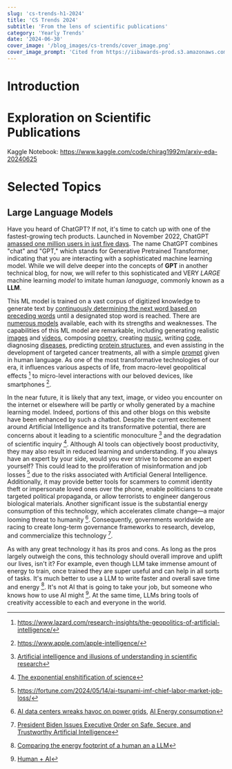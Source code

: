 ```yaml
---
slug: 'cs-trends-h1-2024'
title: 'CS Trends 2024'
subtitle: 'From the lens of scientific publications'
category: 'Yearly Trends'
date: '2024-06-30'
cover_image: '/blog_images/cs-trends/cover_image.png'
cover_image_prompt: 'Cited from https://iibawards-prod.s3.amazonaws.com/projects/images/000/002/333/large.png?1505504208'
---
```


# Introduction

# Exploration on Scientific Publications

Kaggle Notebook: https://www.kaggle.com/code/chirag1992m/arxiv-eda-20240625

# Selected Topics

## Large Language Models

Have you heard of ChatGPT? If not, it's time to catch up with one of the fastest-growing tech products. Launched in November 2022, ChatGPT [amassed one million users in just five days](https://explodingtopics.com/blog/chatgpt-users). The name ChatGPT combines "chat" and "GPT," which stands for Generative Pretrained Transformer, indicating that you are interacting with a sophisticated machine learning model. While we will delve deeper into the concepts of **GPT** in another technical blog, for now, we will refer to this sophisticated and VERY _LARGE_ machine learning _model_ to imitate human _lanaguage_, commonly known as a **LLM**.

This ML model is trained on a vast corpus of digitized knowledge to generate text by [continuously determining the next word based on preceding words](https://en.wikipedia.org/wiki/Autoregressive_model) until a designated stop word is reached. There are [numerous models](https://huggingface.co/spaces/lmsys/chatbot-arena-leaderboard) available, each with its strengths and weaknesses. The capabilities of this ML model are remarkable, including generating realistic [images](https://www.midjourney.com/home) and [videos](https://lumalabs.ai/dream-machine), composing [poetry](https://lil.law.harvard.edu/blog/2022/12/20/chatgpt-poems-and-secrets/), creating [music](https://suno.com/), writing [code](https://github.com/features/copilot), diagnosing [diseases](https://arxiv.org/pdf/2312.00164), predicting [protein structures](https://www.ncbi.nlm.nih.gov/pmc/articles/PMC10410766/), and even assisting in the development of targeted cancer treatments, all with a simple [prompt](https://en.wikipedia.org/wiki/Prompt_engineering) given in human language. As one of the most transformative technologies of our era, it influences various aspects of life, from macro-level geopolitical effects [^2] to micro-level interactions with our beloved devices, like smartphones [^3].

[^2]: https://www.lazard.com/research-insights/the-geopolitics-of-artificial-intelligence/
[^3]: https://www.apple.com/apple-intelligence/

In the near future, it is likely that any text, image, or video you encounter on the internet or elsewhere will be partly or wholly generated by a machine learning model. Indeed, portions of this and other blogs on this website have been enhanced by such a chatbot. Despite the current excitement around Artificial Intelligence and its transformative potential, there are concerns about it leading to a scientific monoculture [^4] and the degradation of scientific inquiry [^5]. Although AI tools can objectively boost productivity, they may also result in reduced learning and understanding. If you always have an expert by your side, would you ever strive to become an expert yourself? This could lead to the proliferation of misinformation and job losses [^6] due to the risks associated with Artificial General Intelligence. Additionally, it may provide better tools for scammers to commit identity theft or impersonate loved ones over the phone, enable politicians to create targeted political propaganda, or allow terrorists to engineer dangerous biological materials. Another significant issue is the substantial energy consumption of this technology, which accelerates climate change—a major looming threat to humanity [^7]. Consequently, governments worldwide are racing to create long-term governance frameworks to research, develop, and commercialize this technology [^8].

[^4]: [Artificial intelligence and illusions of understanding in scientific research](https://www.nature.com/articles/s41586-024-07146-0)
[^5]: [The exponential enshitification of science](https://garymarcus.substack.com/p/the-exponential-enshittification)
[^6]: https://fortune.com/2024/05/14/ai-tsunami-imf-chief-labor-market-job-loss/
[^7]: [AI data centers wreaks havoc on power grids](https://www.bloomberg.com/graphics/2024-ai-data-centers-power-grids/), [AI Energy consumption](https://spectrum.ieee.org/ai-energy-consumption)
[^8]: [President Biden Issues Executive Order on Safe, Secure, and Trustworthy Artificial Intelligence](https://www.whitehouse.gov/briefing-room/statements-releases/2023/10/30/fact-sheet-president-biden-issues-executive-order-on-safe-secure-and-trustworthy-artificial-intelligence/)

As with any great technology it has its pros and cons. As long as the pros largely outweigh the cons, this technology should overall improve and uplift our lives, isn't it? For example, even though LLM take immense amount of energy to train, once trained they are super useful and can help in all sorts of tasks. It's much better to use a LLM to write faster and overall save time and energy [^9]. It's not AI that is going to take your job, but someone who knows how to use AI might [^10]. At the same time, LLMs bring tools of creativity accessible to each and everyone in the world.

[^9]: [Comparing the energy footprint of a human an a LLM](https://cacm.acm.org/blogcacm/the-energy-footprint-of-humans-and-large-language-models/)
[^10]: [Human + AI](https://www.businessinsider.com/ai-wont-take-your-job-someone-who-uses-it-might-2023-5)
